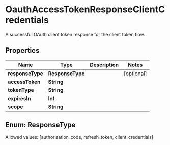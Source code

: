 

# OauthAccessTokenResponseClientCredentials

A successful OAuth client token response for the client token flow.

## Properties

Name | Type | Description | Notes
------------ | ------------- | ------------- | -------------
**responseType** | [**ResponseType**](#ResponseType) |  |  [optional]
**accessToken** | **String** |  | 
**tokenType** | **String** |  | 
**expiresIn** | **Int** |  | 
**scope** | **String** |  | 


## Enum: ResponseType
Allowed values: [authorization_code, refresh_token, client_credentials]




